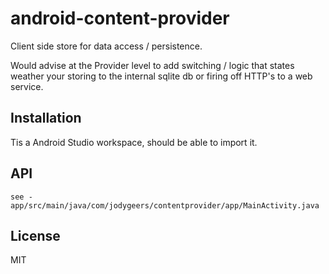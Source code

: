 # android-content-provider

  Client side store for data access / persistence.
  
  Would advise at the Provider level to add switching / logic that states weather your storing to the internal sqlite db or firing off HTTP's to a web service.

## Installation

  Tis a Android Studio workspace, should be able to import it.

## API

	see - app/src/main/java/com/jodygeers/contentprovider/app/MainActivity.java

## License

  MIT
